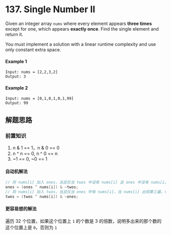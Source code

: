 # 137. Single Number II

Given an integer array `nums` where every element appears **three times** except for one, which appears **exactly once**. Find the single element and return it.

You must implement a solution with a linear runtime complexity and use only constant extra space.

#### Example 1

```
Input: nums = [2,2,3,2]
Output: 3
```

#### Example 2

```
Input: nums = [0,1,0,1,0,1,99]
Output: 99
```

## 解题思路

### 前置知识

1. n & 1 == 1，n & 0 == 0
2. n ^ n == 0, n ^ 0 == n
3. ~1 == 0, ~0 == 1

#### 自动机解法
```java
// 将 nums[i] 加入 ones，当且仅当 twos 中没有 nums[i] 且 ones 中没有 nums[i]，当 num[i] 出现第 2 此，ones 会清零
ones = (ones ^ nums[i]) & ~twos;
// 将 nums[i] 加入 twos，当且仅当 ones 中有 nums[i]，当 nums[i] 出现第三遍，twos 会清零
twos = (twos ^ nums[i]) & ~ones;
```
#### 更容易想的解法

遍历 32 个位置，如果这个位置上 `1` 的个数是 3 的倍数，说明多出来的那个数的这个位置上是 `0`，否则为 `1`
